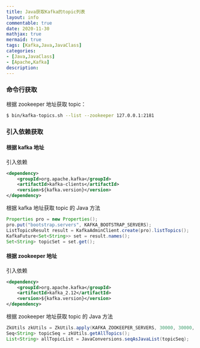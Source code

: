 ```yaml
---
title: Java获取Kafka的topic列表
layout: info
commentable: true
date: 2020-11-30
mathjax: true
mermaid: true
tags: [Kafka,Java,JavaClass]
categories: 
- [Java,JavaClass]
- [Apache,Kafka]
description: 
---
```


### 命令行获取

根据 zookeeper 地址获取 topic：

```bash
$ bin/kafka-topics.sh --list --zookeeper 127.0.0.1:2181
```

<!--more-->

### 引入依赖获取

#### 根据 kafka 地址

引入依赖

```xml
<dependency>
    <groupId>org.apache.kafka</groupId>
    <artifactId>kafka-clients</artifactId>
    <version>${kafka.version}</version>
</dependency>
```

根据 kafka 地址获取 topic 的 Java 方法

```java
Properties pro = new Properties();
pro.put("bootstrap.servers", KAFKA_BOOTSTRAP_SERVERS);
ListTopicsResult result = KafkaAdminClient.create(pro).listTopics();
KafkaFuture<Set<String>> set = result.names();
Set<String> topicSet = set.get();
```

#### 根据 zookeeper 地址

引入依赖

```xml
<dependency>
    <groupId>org.apache.kafka</groupId>
    <artifactId>kafka_2.12</artifactId>
    <version>${kafka.version}</version>
</dependency>
```

根据 zookeeper 地址获取 topic 的 Java 方法

```java
ZkUtils zkUtils = ZkUtils.apply(KAFKA_ZOOKEEPER_SERVERS, 30000, 30000, JaasUtils.isZkSecurityEnabled());
Seq<String> topicSeq = zkUtils.getAllTopics();
List<String> allTopicList = JavaConversions.seqAsJavaList(topicSeq);
```

